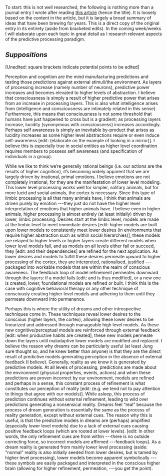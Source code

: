 To start: this is not well researched, the following is nothing more than a journal entry I wrote after reading [this article](https://www.quantamagazine.org/to-make-sense-of-the-present-brains-may-predict-the-future-20180710/) (hence the title).  It is loosely based on the content in the article, but it is largely a broad summary of ideas that have been brewing for years.  This is a direct copy of the original entry in its entirety (aside from bracketed edits).  In the coming week/weeks I will elaborate upon each topic in great detail as I research relevant aspects of the predictive processing paradigm.


## *Suppositions*
[Unedited: square brackets indicate potential points to be edited]

Perception and cognition are the mind manufacturing predictions and testing those predictions against external stimuli/the environment.  As layers of processing increase (namely number of neurons), predictive power increases and becomes elevated to higher levels of abstraction.  I believe that consciousness is simply a result of higher predictive power that arises from an increase in processing layers.  This is also what intelligence arises from (intelligence and consciousness are intimately related in this sense).  Furthermore, this means that consciousness is not some threshold that humans have just happened to cross but is a  gradient; as processing layers increase, lucidity (synonymous with consciousness) increases accordingly.  Perhaps self awareness is simply an inevitable by-product that arises as lucidity increases as some higher level abstractions require or even induce self-awareness [edit: (elaborate on the example of looking in a mirror)].  I believe this is especially true in social entities as higher level coordination requires members to possess self awareness (and specification of individuals in a group).
 
While we like to think we’re generally rational beings (i.e. our actions are the results of higher cognition), it’s becoming widely apparent that we are largely driven by irrational, primal emotions.  I believe emotions are not completely irrational, for they are the manifestation of lower level modeling.  This lower level processing works well for simpler, solitary animals, but for more lucid and social animals, the cortex is necessary.  Since this type of limbic processing is all that many animals have, I think that animals are driven purely by emotion ---they just do not have the higher level interpretation of emotions that higher animals have.  I believe even in higher animals, higher processing is almost entirely (at least initially) driven by lower, limbic processing.  Desires start at the limbic level, models are made at the limbic level to meet immediate desires [edit: higher models are built upon lower models to consistently meet lower desires (in environments that require higher abstraction such as within social hierarchies)], these models are relayed to higher levels or higher layers create different models when lower level models fail, and as models on all levels either fail or succeed, they [edit: and their dependencies] are refined for the next application.  As lower desires and models to fulfill these desires permeate upward to higher processing of the cortex, they are interpreted, rationalised, justified ---packaged into workable models that are within the realm of conscious awareness.  The feedback loop of model refinement permeates downward through the layers: if a model fails [edit: and is thus modified], or a new one is created, lower, foundational models are refined or built.  I think this is the case with cognitive behavioral therapy or any other technique of consciously creating higher level models and adhering to them until they permeate downward into permanence.

Perhaps this is where the utility of dreams and other introspective techniques come in.  These techniques reveal lower desires to the conscious (higher layers, the cortex), allowing these lower desires to be linearized and addressed through manageable high level models.  As these new cognitive/perceptual models are reinforced through external feedback [edit: when productive habits are created], these new models permeate down the layers until maladaptive lower models are modified and replaced.  I believe the reason why dreams can be particularly useful (at least Jung sure thought so, and he knew better than anyone) is that they are the direct result of predictive models generating perception in the absence of external feedback (I believe).  Generally, reality as we know it is generated by predictive models.  At all levels of processing, predictions are made about the environment (physical properties, events, actions) and when these predictions are proven incorrect by our environment, models are refined and perhaps in a sense, this constant process of refinement is what constitutes our perception of reality [edit: (e.g. we tend not to pay attention to things that agree with our models)].  While asleep, this process of prediction continues without external refinement, leading to wild over predictions generating a nonsensical reality.  Dreams feel “real” because the process of dream generation is essentially the same as the process of reality generation, except without external cues.  The reason why this is useful, is that the predictive models in dreams are (perhaps) amplified (especially lower level models) due to a lack of external cues causing positive feedback loops (which are rooted at lower levels). [edit: In other words, the only refinement cues are from within ---there is no outside correcting force, so incorrect models are affirmed ---feedback loops].  As a dream reality is generated from mainly lower level processing (aside: “normal” reality is also initially seeded from lower desires, but is tamed by higher level processing), lower models become apparent symbolically ---these symbols are easily packaged and interpreted in the conscious higher brain (allowing for higher refinement, permeation, ---you get the point).

